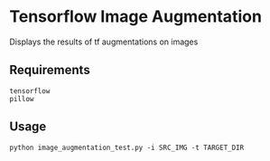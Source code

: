 # Tensorflow Image Augmentation

Displays the results of tf augmentations on images

## Requirements

    tensorflow
    pillow

## Usage

```shell
python image_augmentation_test.py -i SRC_IMG -t TARGET_DIR
```
